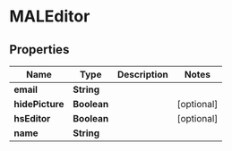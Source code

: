 
# MALEditor

## Properties
Name | Type | Description | Notes
------------ | ------------- | ------------- | -------------
**email** | **String** |  | 
**hidePicture** | **Boolean** |  |  [optional]
**hsEditor** | **Boolean** |  |  [optional]
**name** | **String** |  | 



